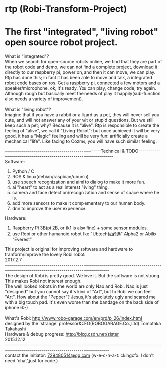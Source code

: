 # rtp (Robi-Transform-Project)
# The first "integrated", "living robot" open source robot project. <br/>

What is "integrated"? <br/>
When we search for open-source robots online, we find that they are part of the robot code and demo, we can not find a complete project, download it directly to our raspberry pi, power on, and then  it can move, we can play.
Rtp has done this; in fact it has been able to move and talk, a integrated robot code bases on ros. Get a raspberry pi, connected a few motors and a speaker/microphone, ok, it's ready. You can play, change code, try again. Although rough but basically meet the needs of play it happily(sub-function also needs a variety of improvement).<br/>
<br/>
What is "living robot"? <br/>
Imagine that if you have a rabbit or a lizard as a pet, they will never sell you cute, and will not answer any of your wit or stupid questions. But we still keep such a pet; why? Because it is "alive". Rtp is responsible to create the feeling of "alive", we call it "Living-Robot": but once achieved it will be very good, it has a "Magic" feeling and will be very fun: artificially create a mechanical  "life". Like facing to Cozmo, you will have such similar feeling. <br/>

------------------------------------------------Technical & TODO-----------------------------------------------------------------<br/>
Software: <br/>
1. Python / C <br/>
2. ROS & linux(debian/raspbian/ubuntu) <br/>
3. use speech recognization and aiml to dialog to make it more fun. <br/>
2. ai "heart" to act as a real interest "living" thing. <br/>
3. camera and face detection/recognization and sense of space where he is. <br/>
4. add more sensors to make it complementary to our human body. <br/>
5. dnn to improve the user experience. <br/>

Hardware:  <br/>
1. Raspberry Pi 3B(pi 2B, or tk1 is also fine) + some sensor modules.  <br/>
2. use Robi or other humanoid robot like "Ubtech优必选" Alpha2 or Abilix “Everest”<br/>

This project is original for improving software and hardware to tranform/improve the lovely Robi robot. <br/>
2017.2.7 <br/>
----------------------------------------------------------------------------------------------------------------------------------<br/>
The design of Robi is pretty good. We love it. But the software is not strong. This makes Robi not interest enough.   <br/>
The well looked robots in the world are only Nao and Robi. Nao is just "designed" but you cannot say it's kind of "Art", but to Robi we can feel "Art". 
How about the "Pepper"? Jesus, it's absolutely ugly and scared me with a big touch pad. It's even worse than the bandage on the back side of iphone 6:-)   <br/>
<br/>
What's Robi: http://www.robo-garage.com/en/prd/p_26/index.html  <br/> 
designed by the 'strange' professor&CEO(ROBOGARAGE.Co.,Ltd) Tomotaka Takahashi  <br/> 
Hardware & debug progress: http://blog.csdn.net/zister <br/>
2015.12.12 <br/>
----------------------------------------------------------------------------------------------------------------------------------<br/>
contact the initiator: 729480514@qq.com (w-e-c-h-a-t: ckingcfx. I don't need 'chat',just for code.) <br/>


